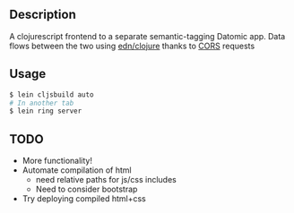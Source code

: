 ## Description

A clojurescript frontend to a separate semantic-tagging Datomic app. Data flows
between the two using [edn/clojure](https://github.com/edn-format/edn) thanks to
[CORS](http://www.w3.org/TR/cors/) requests

## Usage

```sh
$ lein cljsbuild auto
# In another tab
$ lein ring server
```

## TODO
* More functionality!
* Automate compilation of html
  * need relative paths for js/css includes
  * Need to consider bootstrap
* Try deploying compiled html+css
